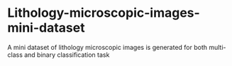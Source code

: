 # Lithology-microscopic-images-mini-dataset
A mini dataset of lithology microscopic images is generated for both multi-class and binary classification task
